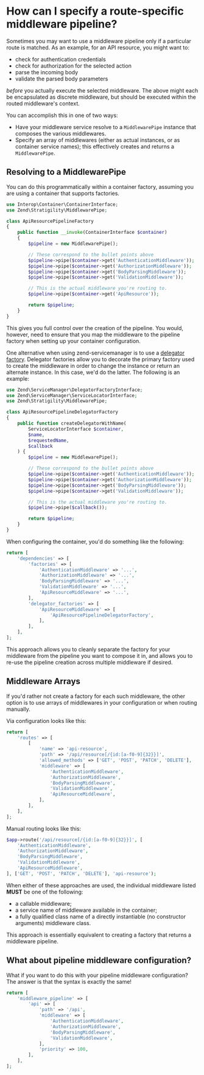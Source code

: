 # How can I specify a route-specific middleware pipeline?

Sometimes you may want to use a middleware pipeline only if a particular route
is matched. As an example, for an API resource, you might want to:

- check for authentication credentials
- check for authorization for the selected action
- parse the incoming body
- validate the parsed body parameters

*before* you actually execute the selected middleware. The above might each be
encapsulated as discrete middleware, but should be executed within the routed
middleware's context.

You can accomplish this in one of two ways:

- Have your middleware service resolve to a `MiddlewarePipe` instance that
  composes the various middlewares.
- Specify an array of middlewares (either as actual instances, or as container
  service names); this effectively creates and returns a `MiddlewarePipe`.

## Resolving to a MiddlewarePipe

You can do this programmatically within a container factory, assuming you are
using a container that supports factories.

```php
use Interop\Container\ContainerInterface;
use Zend\Stratigility\MiddlewarePipe;

class ApiResourcePipelineFactory
{
    public function __invoke(ContainerInterface $container)
    {
        $pipeline = new MiddlewarePipe();

        // These correspond to the bullet points above
        $pipeline->pipe($container->get('AuthenticationMiddleware'));
        $pipeline->pipe($container->get('AuthorizationMiddleware'));
        $pipeline->pipe($container->get('BodyParsingMiddleware'));
        $pipeline->pipe($container->get('ValidationMiddleware'));

        // This is the actual middleware you're routing to.
        $pipeline->pipe($container->get('ApiResource'));

        return $pipeline;
    }
}
```

This gives you full control over the creation of the pipeline. You would,
however, need to ensure that you map the middleware to the pipeline factory when
setting up your container configuration.

One alternative when using zend-servicemanager is to use a [delegator factory](http://framework.zend.com/manual/current/en/modules/zend.service-manager.delegator-factories.html).
Delegator factories allow you to decorate the primary factory used to create the
middleware in order to change the instance or return an alternate instance. In
this case, we'd do the latter. The following is an example:

```php
use Zend\ServiceManager\DelegatorFactoryInterface;
use Zend\ServiceManager\ServiceLocatorInterface;
use Zend\Stratigility\MiddlewarePipe;

class ApiResourcePipelineDelegatorFactory
{
    public function createDelegatorWithName(
        ServiceLocatorInterface $container,
        $name,
        $requestedName,
        $callback
    ) {
        $pipeline = new MiddlewarePipe();

        // These correspond to the bullet points above
        $pipeline->pipe($container->get('AuthenticationMiddleware'));
        $pipeline->pipe($container->get('AuthorizationMiddleware'));
        $pipeline->pipe($container->get('BodyParsingMiddleware'));
        $pipeline->pipe($container->get('ValidationMiddleware'));

        // This is the actual middleware you're routing to.
        $pipeline->pipe($callback());

        return $pipeline;
    }
}
```

When configuring the container, you'd do something like the following:

```php
return [
    'dependencies' => [
        'factories' => [
            'AuthenticationMiddleware' => '...',
            'AuthorizationMiddleware' => '...',
            'BodyParsingMiddleware' => '...',
            'ValidationMiddleware' => '...',
            'ApiResourceMiddleware' => '...',
        ],
        'delegator_factories' => [
            'ApiResourceMiddleware' => [
                'ApiResourcePipelineDelegatorFactory',
            ],
        ],
    ],
];
```

This approach allows you to cleanly separate the factory for your middleware
from the pipeline you want to compose it in, and allows you to re-use the
pipeline creation across multiple middleware if desired.

## Middleware Arrays

If you'd rather not create a factory for each such middleware, the other option
is to use arrays of middlewares in your configuration or when routing manually.

Via configuration looks like this:

```php
return [
    'routes' => [
        [
            'name' => 'api-resource',
            'path' => '/api/resource[/{id:[a-f0-9]{32}}]',
            'allowed_methods' => ['GET', 'POST', 'PATCH', 'DELETE'],
            'middleware' => [
                'AuthenticationMiddleware',
                'AuthorizationMiddleware',
                'BodyParsingMiddleware',
                'ValidationMiddleware',
                'ApiResourceMiddleware',
            ],
        ],
    ],
];
```

Manual routing looks like this:

```php
$app->route('/api/resource[/{id:[a-f0-9]{32}}]', [
    'AuthenticationMiddleware',
    'AuthorizationMiddleware',
    'BodyParsingMiddleware',
    'ValidationMiddleware',
    'ApiResourceMiddleware',
], ['GET', 'POST', 'PATCH', 'DELETE'], 'api-resource');
```

When either of these approaches are used, the individual middleware listed
**MUST** be one of the following:

- a callable middleware;
- a service name of middleware available in the container;
- a fully qualified class name of a directly instantiable (no constructor
  arguments) middleware class.

This approach is essentially equivalent to creating a factory that returns a
middleware pipeline.

## What about pipeline middleware configuration?

What if you want to do this with your pipeline middleware configuration? The
answer is that the syntax is exactly the same!

```php
return [
    'middleware_pipeline' => [
        'api' => [
            'path' => '/api',
            'middleware' => [
                'AuthenticationMiddleware',
                'AuthorizationMiddleware',
                'BodyParsingMiddleware',
                'ValidationMiddleware',
            ],
            'priority' => 100,
        ],
    ],
];
```
